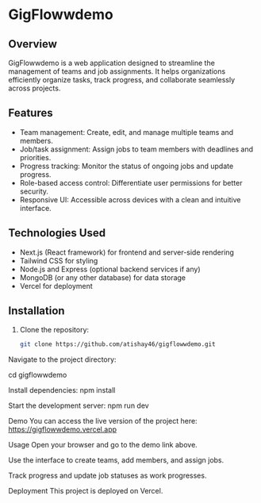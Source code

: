 # GigFlowwdemo

## Overview


GigFlowwdemo is a web application designed to streamline the management of teams and job assignments. It helps organizations efficiently organize tasks, track progress, and collaborate seamlessly across projects.

## Features

- Team management: Create, edit, and manage multiple teams and members.
- Job/task assignment: Assign jobs to team members with deadlines and priorities.
- Progress tracking: Monitor the status of ongoing jobs and update progress.
- Role-based access control: Differentiate user permissions for better security.
- Responsive UI: Accessible across devices with a clean and intuitive interface.

## Technologies Used

- Next.js (React framework) for frontend and server-side rendering
- Tailwind CSS for styling
- Node.js and Express (optional backend services if any)
- MongoDB (or any other database) for data storage
- Vercel for deployment

## Installation

1. Clone the repository:
   ```bash
   git clone https://github.com/atishay46/gigflowwdemo.git
Navigate to the project directory:


cd gigflowwdemo

Install dependencies:
npm install

Start the development server:
npm run dev


Demo
You can access the live version of the project here:
https://gigflowwdemo.vercel.app

Usage
Open your browser and go to the demo link above.

Use the interface to create teams, add members, and assign jobs.

Track progress and update job statuses as work progresses.

Deployment
This project is deployed on Vercel.
